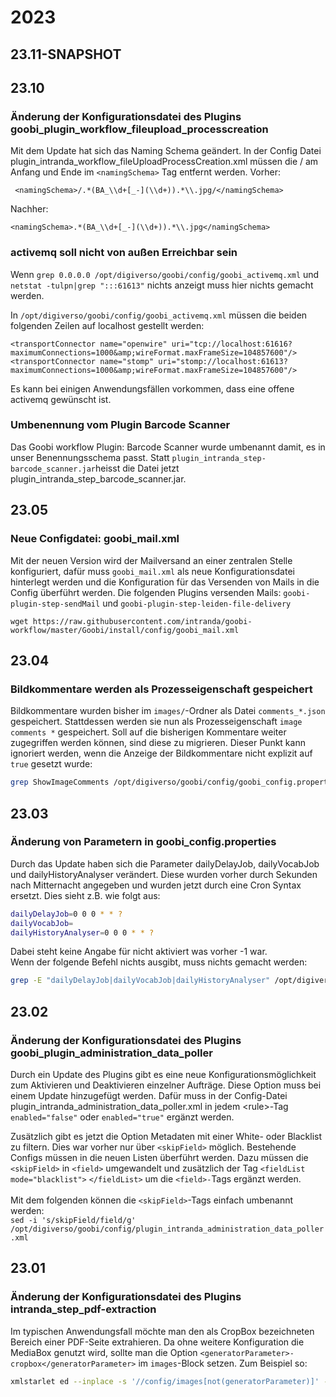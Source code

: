 # 2023

## 23.11-SNAPSHOT

## 23.10

### Änderung der Konfigurationsdatei des Plugins goobi\_plugin\_workflow\_fileupload\_processcreation

Mit dem Update hat sich das Naming Schema geändert. In der Config Datei plugin_intranda_workflow_fileUploadProcessCreation.xml müssen die / am Anfang und Ende im `<namingSchema>` Tag entfernt werden.
Vorher:
```
 <namingSchema>/.*(BA_\\d+[_-](\\d+)).*\\.jpg/</namingSchema>
```
Nachher:
```
<namingSchema>.*(BA_\\d+[_-](\\d+)).*\\.jpg</namingSchema>
```

### activemq soll nicht von außen Erreichbar sein
Wenn `grep 0.0.0.0 /opt/digiverso/goobi/config/goobi_activemq.xml` und `netstat -tulpn|grep ":::61613"` nichts anzeigt muss hier nichts gemacht werden.

In `/opt/digiverso/goobi/config/goobi_activemq.xml` müssen die beiden folgenden Zeilen auf localhost gestellt werden:
```
<transportConnector name="openwire" uri="tcp://localhost:61616?maximumConnections=1000&amp;wireFormat.maxFrameSize=104857600"/>
<transportConnector name="stomp" uri="stomp://localhost:61613?maximumConnections=1000&amp;wireFormat.maxFrameSize=104857600"/>
```
Es kann bei einigen Anwendungsfällen vorkommen, dass eine offene activemq gewünscht ist.

### Umbenennung vom Plugin Barcode Scanner

Das Goobi workflow Plugin: Barcode Scanner wurde umbenannt damit, es in unser Benennungsschema passt. Statt `plugin_intranda_step-barcode_scanner.jar`heisst die Datei jetzt plugin\_intranda\_step\_barcode\_scanner.jar.



## 23.05

### Neue Configdatei: goobi\_mail.xml

Mit der neuen Version wird der Mailversand an einer zentralen Stelle konfiguriert, dafür muss `goobi_mail.xml` als neue Konfigurationsdatei hinterlegt werden und die Konfiguration für das Versenden von Mails in die Config überführt werden. Die folgenden Plugins versenden Mails: `goobi-plugin-step-sendMail` und `goobi-plugin-step-leiden-file-delivery`

```
wget https://raw.githubusercontent.com/intranda/goobi-workflow/master/Goobi/install/config/goobi_mail.xml
```

## 23.04

### Bildkommentare werden als Prozesseigenschaft gespeichert

Bildkommentare wurden bisher im `images/`-Ordner als Datei `comments_*.json` gespeichert. Stattdessen werden sie nun als Prozesseigenschaft `image comments *` gespeichert. Soll auf die bisherigen Kommentare weiter zugegriffen werden können, sind diese zu migrieren. Dieser Punkt kann ignoriert werden, wenn die Anzeige der Bildkommentare nicht explizit auf `true` gesetzt wurde:

```bash
grep ShowImageComments /opt/digiverso/goobi/config/goobi_config.properties
```



## 23.03&#x20;

### Änderung von Parametern in goobi\_config.properties

Durch das Update haben sich die Parameter dailyDelayJob, dailyVocabJob und dailyHistoryAnalyser verändert. Diese wurden vorher durch Sekunden nach Mitternacht angegeben und wurden jetzt durch eine Cron Syntax ersetzt. Dies sieht z.B. wie folgt aus:

```bash
dailyDelayJob=0 0 0 * * ? 
dailyVocabJob= 
dailyHistoryAnalyser=0 0 0 * * ?
```

Dabei steht keine Angabe für nicht aktiviert was vorher -1 war.\
Wenn der folgende Befehl nichts ausgibt, muss nichts gemacht werden:

```bash
grep -E "dailyDelayJob|dailyVocabJob|dailyHistoryAnalyser" /opt/digiverso/goobi/config/goobi_config.properties
```



## 23.02

### Änderung der Konfigurationsdatei des Plugins goobi\_plugin\_administration\_data\_poller

Durch ein Update des Plugins gibt es eine neue Konfigurationsmöglichkeit zum Aktivieren und Deaktivieren einzelner Aufträge. Diese Option muss bei einem Update hinzugefügt werden. Dafür muss in der Config-Datei plugin\_intranda\_administration\_data\_poller.xml in jedem \<rule>-Tag `enabled="false"` oder `enabled="true"` ergänzt werden.

Zusätzlich gibt es jetzt die Option Metadaten mit einer White- oder Blacklist zu filtern. Dies war vorher nur über `<skipField>` möglich. Bestehende Configs müssen in die neuen Listen überführt werden. Dazu müssen die `<skipField>` in `<field>` umgewandelt und zusätzlich der Tag `<fieldList mode="blacklist">` `</fieldList>` um die `<field>-`Tags ergänzt werden.\
\
Mit dem folgenden können die `<skipField>`-Tags einfach umbenannt werden:\
`sed -i 's/skipField/field/g' /opt/digiverso/goobi/config/plugin_intranda_administration_data_poller.xml`



## 23.01

### Änderung der Konfigurationsdatei des Plugins intranda\_step\_pdf-extraction

Im typischen Anwendungsfall möchte man den als CropBox bezeichneten Bereich einer PDF-Seite extrahieren. Da ohne weitere Konfiguration die MediaBox genutzt wird, sollte man die Option `<generatorParameter>-cropbox</generatorParameter>` im `images`-Block setzen. Zum Beispiel so:

```bash
xmlstarlet ed --inplace -s '//config/images[not(generatorParameter)]' -t elem -n generatorParameter -v '-cropbox' /opt/digiverso/goobi/config/plugin_intranda_step_pdf-extraction.xml
```
